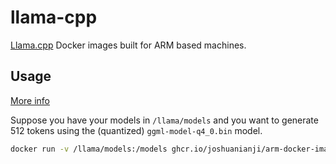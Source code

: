 # llama-cpp

[Llama.cpp](https://github.com/ggerganov/llama.cpp) Docker images built for ARM based machines.

## Usage

[More info](https://github.com/ggerganov/llama.cpp#docker)

Suppose you have your models in `/llama/models` and you want to generate 512 tokens using the (quantized) `ggml-model-q4_0.bin` model.

```bash
docker run -v /llama/models:/models ghcr.io/joshuanianji/arm-docker-images/llama.cpp:light -m /models/7B/ggml-model-q4_0.bin -p "Building a website can be done in 10 simple steps:" -n 512
```
